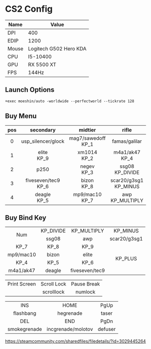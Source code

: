 # CS2 Config

Name | Value
----|----
DPI | 400
EDIP | 1200
Mouse | Logitech G502 Hero KDA
CPU | I5-10400
GPU | RX 5500 XT
FPS | 144Hz

## Launch Options
```text
+exec moeshin/auto -worldwide --perfectworld --tickrate 128
```

## Buy Menu

pos|secondary|midtier|rifle
:--:|:--:|:--:|:--:
0|usp_silencer/glock|mag7/sawedoff<br>KP_1|famas/galilar
1|elite<br>KP_9|xm1014<br>KP_2|m4a1/ak47<br>KP_4
2|p250|negev<br>KP_3|ssg08<br>KP_DIVIDE
3|fiveseven/tec9<br>KP_6|bizon<br>KP_8|scar20/g3sg1<br>KP_MINUS
4|deagle<br>KP_5|mp9/mac10<br>KP_7|awp<br>KP_MULTIPLY

## Buy Bind Key

<table style="text-align:center;">
<tr>
	<td rowspan=2>Num</td>
	<td>KP_DIVIDE</td>
	<td>KP_MULTIPLY</td>
	<td>KP_MINUS</td>
</tr>
<tr>
	<td>ssg08</td>
	<td>awp</td>
	<td>scar20/g3sg1</td>
</tr>
<tr>
	<td>KP_7</td>
	<td>KP_8</td>
	<td>KP_9</td>
	<td rowspan=4>KP_PLUS</td>
</tr>
<tr>
	<td>mp9/mac10</td>
	<td>bizon</td>
	<td>elite</td>
</tr>
<tr>
	<td>KP_4</td>
	<td>KP_5</td>
	<td>KP_6</td>
</tr>
<tr>
	<td>m4a1/ak47</td>
	<td>deagle</td>
	<td>fiveseven/tec9</td>
</tr>
</table>

<table style="text-align:center;">
<tr>
	<td>Print Screen</td>
	<td>Scroll Lock</td>
	<td>Pause Break</td>
</tr>
<tr>
	<td></td>
	<td>scrolllock</td>
	<td>numlock</td>
</tr>
</table>

<table style="text-align:center;">
<tr>
	<td>INS</td>
	<td>HOME</td>
	<td>PgUp</td>
</tr>
<tr>
	<td>flashbang</td>
	<td>hegrenade</td>
	<td>taser</td>
</tr>
<tr>
	<td>DEL</td>
	<td>END</td>
	<td>PgDn</td>
</tr>
<tr>
	<td>smokegrenade</td>
	<td>incgrenade/molotov</td>
	<td>defuser</td>
</tr>
</table>

https://steamcommunity.com/sharedfiles/filedetails/?id=3029445264
